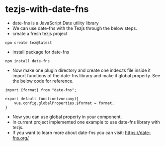 # tezjs-with-date-fns

- date-fns is a JavaScript Date utility library
- We can use date-fns with the Tezjs through the below steps.
- create a fresh tezjs project
```
npm create tez@latest
```
- install package for date-fns
```
npm install date-fns
```
- Now make one plugin directory and create one index.ts file inside it import functions of the date-fns library and make it global property. See the below code for reference.

```
import {format} from "date-fns";

export default function(vue:any){
    vue.config.globalProperties.$format = format;
}
```
- Now you can use global property in your component.
- In current project implemented one example to use date-fns library with tezjs. 
- If you want to learn more about date-fns you can visit: https://date-fns.org/
